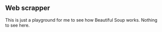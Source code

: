 ## Web scrapper

This is just a playground for me to see how Beautiful Soup works. Nothing to see here.
